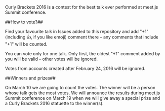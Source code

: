 Curly Brackets 2016 is a contest for the best talk ever performed at meet.js Summit conference.

##How to vote?##

Find your favourite talk in Issues added to this repository and add "+1" (including :+1:, if you like emoji) comment there – any comments that include "+1" will be counted. 

You can vote only for one talk. Only first, the oldest "+1" comment added by you will be valid – other votes will be ignored.

Votes from accounts created after February 24, 2016 will be ignored.

##Winners and prizes##

On March 10 we are going to count the votes. The winner will be a person whose talk gets the most votes. We will announce the results during meet.js Summit conference on March 19 when we will give away a special prize and a Curly Brackets 2016 statuette to the winner(s).
